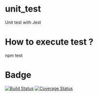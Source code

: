 # unit_test
Unit test with Jest

# How to execute test ?
npm test

# Badge
[![Build Status](https://travis-ci.org/Fedex832/mds_b3_mariel_philippe_dev_unit.svg?branch=devel&status=passed)](https://travis-ci.org/Fedex832/mds_b3_mariel_philippe_dev_unit) [![Coverage Status](https://coveralls.io/repos/github/Fedex832/mds_b3_mariel_philippe_dev_unit/badge.svg?branch=devel)](https://coveralls.io/github/Fedex832/mds_b3_mariel_philippe_dev_unit?branch=devel)